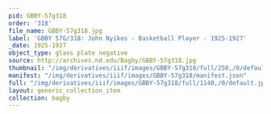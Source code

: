 ```yaml
---
pid: GBBY-57g318
order: '318'
file_name: GBBY-57g318.jpg
label: 'GBBY 57G/318: John Nyikos - Basketball Player - 1925-1927'
_date: 1925-1927
object_type: glass plate negative
source: http://archives.nd.edu/Bagby/GBBY-57g318.jpg
thumbnail: "/img/derivatives/iiif/images/GBBY-57g318/full/250,/0/default.jpg"
manifest: "/img/derivatives/iiif/images/GBBY-57g318/manifest.json"
full: "/img/derivatives/iiif/images/GBBY-57g318/full/1140,/0/default.jpg"
layout: generic_collection_item
collection: bagby
---
```

